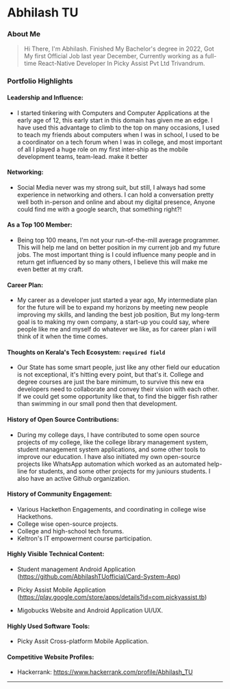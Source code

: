 # Abhilash TU

### About Me

> Hi There, I'm Abhilash. Finished My Bachelor's degree in 2022, Got My first Official Job last year December, Currently working as a full-time React-Native Developer In Picky Assist Pvt Ltd Trivandrum.


### Portfolio Highlights



#### Leadership and Influence: 

- I started tinkering with Computers and Computer Applications at the early age of 12, this early start in this domain has given me an edge. I have used this advantage to climb to the top on many occasions, I used to teach my friends about computers when I was in school, I used to be a coordinator on a tech forum when I was in college, and most important of all I played a huge role on my first inter-ship as the mobile development teams, team-lead.
make it better


#### Networking: 

- Social Media never was my strong suit, but still, I always had some experience in networking and others. I can hold a conversation pretty well both in-person and online and about my digital presence, Anyone could find me with a google search, that something right?!

#### As a Top 100 Member: 

- Being top 100 means, I'm not your run-of-the-mill average programmer. This will help me land on better position in my current job and my future jobs. The most important thing is I could influence many people and in return get influenced by so many others, I believe this will make me even better at my craft.

#### Career Plan: 

- My career as a developer just started a year ago, My intermediate plan for the future will be to expand my horizons by meeting new people improving my skills, and landing the best job position, But my long-term goal is to making my own company, a start-up you could say, where people like me and myself do whatever we like, as for career plan i will think of it when the time comes.

#### Thoughts on Kerala's Tech Ecosystem: `required field`

- Our State has some smart people, just like any other field our education is not exceptional, it's hitting every point, but that's it. College and degree courses are just the bare minimum, to survive this new era developers need to collaborate and convey their vision with each other. If we could get some opportunity like that, to find the bigger fish rather than swimming in our small pond then that development.

#### History of Open Source Contributions:

- During my college days, I have contributed to some open source projects of my college, like the college library management system, student management system applications, and some other tools to improve our education. I have also initiated my own open-source projects like WhatsApp automation which worked as an automated help-line for students, and some other projects for my juniours students. I also have an active Github organization.

#### History of Community Engagement:

-  Various Hackethon Engagements, and coordinating in college wise Hackethons.
- College wise open-source projects.
- College and high-school tech forums.
- Keltron's IT empowerment course participation.

#### Highly Visible Technical Content:

- Student management Android Application (https://github.com/AbhilashTUofficial/Card-System-App)

- Picky Assist Mobile Application (https://play.google.com/store/apps/details?id=com.pickyassist.tb)

- Migobucks Website and Android Application UI/UX.

#### Highly Used Software Tools:

- Picky Assit Cross-platform Mobile Application.

#### Competitive Website Profiles:

- Hackerrank: https://www.hackerrank.com/profile/Abhilash_TU


---
